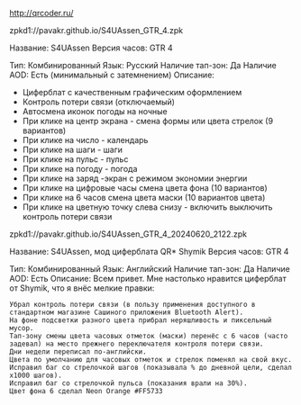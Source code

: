 http://qrcoder.ru/

zpkd1://pavakr.github.io/S4UAssen_GTR_4.zpk

Название: S4UAssen
Версия часов: GTR 4

Тип: Комбинированный
Язык: Русский
Наличие тап-зон: Да
Наличие AOD: Есть (минимальный с затемнением)
Описание:
- Циферблат с качественным графическим оформлением
- Контроль потери связи (отключаемый)
- Автосмена иконок погоды на ночные
- При клике на центр экрана - смена формы или цвета стрелок (9 вариантов)
- При клике на число - календарь
- При клике на шаги - шаги
- При клике на пульс - пульс
- При клике на погоду - погода
- При клике на заряд -экран с режимом экономии энергии
- При клике на цифровые часы смена цвета фона (10 вариантов)
- При клике на 6 часов смена цвета маски (10 вариантов цвета)
- При клике на цветную точку слева снизу - включить выключить контроль потери связи


zpkd1://pavakr.github.io/S4UAssen_GTR_4_20240620_2122.zpk

Название: S4UAssen, мод циферблата QR* Shymik
Версия часов: GTR 4

Тип: Комбинированный
Язык: Английский
Наличие тап-зон: Да
Наличие AOD: Есть
Описание:
Всем привет. Мне настолько нравится циферблат от Shymik, что я внёс мелкие правки:

    Убрал контроль потери связи (в пользу применения доступного в стандартном магазине Сашиного приложения Bluetooth Alert).
    На фоне подсветки разного цвета прибрал неряшливость и пиксельный мусор.
    Тап-зону смены цвета часовых отметок (маски) перенёс с 6 часов (часто задевал) на место прежнего переключателя контроля потери связи.
    Дни недели переписал по-английски.
    Цвета по умолчанию для часовых отметок и стрелок поменял на свой вкус.
    Исправил баг со стрелочкой шагов (показывала % до дневной цели, сделал x1000 шагов).
    Исправил баг со стрелочкой пульса (показания врали на 30%).
    Цвет фона 6 сделал Neon Orange #FF5733

    
